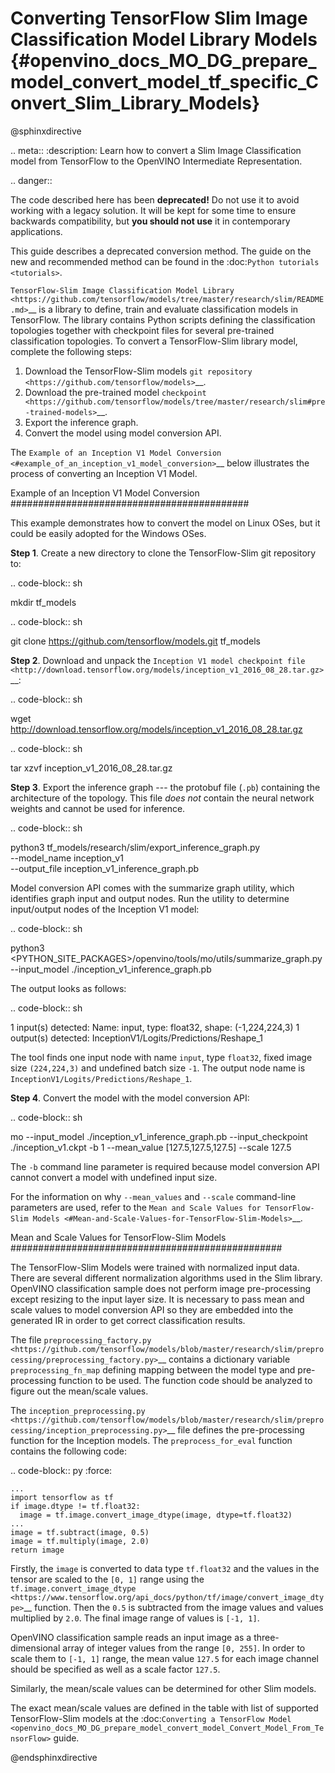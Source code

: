 # Converting TensorFlow Slim Image Classification Model Library Models {#openvino_docs_MO_DG_prepare_model_convert_model_tf_specific_Convert_Slim_Library_Models}

@sphinxdirective

.. meta::
   :description: Learn how to convert a Slim Image 
                 Classification model from TensorFlow to the OpenVINO 
                 Intermediate Representation.

.. danger::

   The code described here has been **deprecated!** Do not use it to avoid working with a legacy solution. It will be kept for some time to ensure backwards compatibility, but **you should not use** it in contemporary applications.

   This guide describes a deprecated conversion method. The guide on the new and recommended method can be found in the :doc:`Python tutorials <tutorials>`.

`TensorFlow-Slim Image Classification Model Library <https://github.com/tensorflow/models/tree/master/research/slim/README.md>`__ is a library to define, train and evaluate classification models in TensorFlow. The library contains Python scripts defining the classification topologies together with checkpoint files for several pre-trained classification topologies. To convert a TensorFlow-Slim library model, complete the following steps:

1. Download the TensorFlow-Slim models `git repository <https://github.com/tensorflow/models>`__.
2. Download the pre-trained model `checkpoint <https://github.com/tensorflow/models/tree/master/research/slim#pre-trained-models>`__.
3. Export the inference graph.
4. Convert the model using model conversion API.

The `Example of an Inception V1 Model Conversion <#example_of_an_inception_v1_model_conversion>`__ below illustrates the process of converting an Inception V1 Model.

Example of an Inception V1 Model Conversion 
###########################################

This example demonstrates how to convert the model on Linux OSes, but it could be easily adopted for the Windows OSes.

**Step 1**. Create a new directory to clone the TensorFlow-Slim git repository to:

.. code-block:: sh

   mkdir tf_models

.. code-block:: sh

   git clone https://github.com/tensorflow/models.git tf_models


**Step 2**. Download and unpack the `Inception V1 model checkpoint file <http://download.tensorflow.org/models/inception_v1_2016_08_28.tar.gz>`__:

.. code-block:: sh

   wget http://download.tensorflow.org/models/inception_v1_2016_08_28.tar.gz

.. code-block:: sh

   tar xzvf inception_v1_2016_08_28.tar.gz

**Step 3**. Export the inference graph --- the protobuf file (``.pb``) containing the architecture of the topology. This file *does not* contain the neural network weights and cannot be used for inference.

.. code-block:: sh

  python3 tf_models/research/slim/export_inference_graph.py \
      --model_name inception_v1 \
      --output_file inception_v1_inference_graph.pb


Model conversion API comes with the summarize graph utility, which identifies graph input and output nodes. Run the utility to determine input/output nodes of the Inception V1 model:

.. code-block:: sh

  python3 <PYTHON_SITE_PACKAGES>/openvino/tools/mo/utils/summarize_graph.py --input_model ./inception_v1_inference_graph.pb

The output looks as follows:

.. code-block:: sh

  1 input(s) detected:
  Name: input, type: float32, shape: (-1,224,224,3)
  1 output(s) detected:
  InceptionV1/Logits/Predictions/Reshape_1

The tool finds one input node with name ``input``, type ``float32``, fixed image size ``(224,224,3)`` and undefined batch size ``-1``. The output node name is ``InceptionV1/Logits/Predictions/Reshape_1``.

**Step 4**. Convert the model with the model conversion API:

.. code-block:: sh

  mo --input_model ./inception_v1_inference_graph.pb --input_checkpoint ./inception_v1.ckpt -b 1 --mean_value [127.5,127.5,127.5] --scale 127.5


The ``-b`` command line parameter is required because model conversion API cannot convert a model with undefined input size.

For the information on why ``--mean_values`` and ``--scale`` command-line parameters are used, refer to the `Mean and Scale Values for TensorFlow-Slim Models <#Mean-and-Scale-Values-for-TensorFlow-Slim-Models>`__.

Mean and Scale Values for TensorFlow-Slim Models 
#################################################

The TensorFlow-Slim Models were trained with normalized input data. There are several different normalization algorithms used in the Slim library. OpenVINO classification sample does not perform image pre-processing except resizing to the input layer size. It is necessary to pass mean and scale values to model conversion API so they are embedded into the generated IR in order to get correct classification results.

The file `preprocessing_factory.py <https://github.com/tensorflow/models/blob/master/research/slim/preprocessing/preprocessing_factory.py>`__ contains a dictionary variable ``preprocessing_fn_map`` defining mapping between the model type and pre-processing function to be used. The function code should be analyzed to figure out the mean/scale values.

The `inception_preprocessing.py <https://github.com/tensorflow/models/blob/master/research/slim/preprocessing/inception_preprocessing.py>`__ file defines the pre-processing function for the Inception models. The ``preprocess_for_eval`` function contains the following code:

.. code-block:: py
   :force:

    ...
    import tensorflow as tf
    if image.dtype != tf.float32:
      image = tf.image.convert_image_dtype(image, dtype=tf.float32)
    ...
    image = tf.subtract(image, 0.5)
    image = tf.multiply(image, 2.0)
    return image


Firstly, the ``image`` is converted to data type `tf.float32` and the values in the tensor are scaled to the ``[0, 1]`` range using the `tf.image.convert_image_dtype <https://www.tensorflow.org/api_docs/python/tf/image/convert_image_dtype>`__ function. Then the ``0.5`` is subtracted from the image values and values multiplied by ``2.0``. The final image range of values is ``[-1, 1]``.

OpenVINO classification sample reads an input image as a three-dimensional array of integer values from the range ``[0, 255]``. In order to scale them to ``[-1, 1]`` range, the mean value ``127.5`` for each image channel should be specified as well as a scale factor ``127.5``.

Similarly, the mean/scale values can be determined for other Slim models.

The exact mean/scale values are defined in the table with list of supported TensorFlow-Slim models at the :doc:`Converting a TensorFlow Model <openvino_docs_MO_DG_prepare_model_convert_model_Convert_Model_From_TensorFlow>` guide.

@endsphinxdirective
